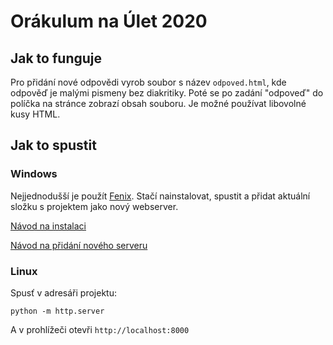# Orákulum na Úlet 2020

## Jak to funguje

Pro přidání nové odpovědi vyrob soubor s název `odpoved.html`, kde odpověď je
malými pismeny bez diakritiky. Poté se po zadání "odpoveď" do políčka na stránce
zobrazí obsah souboru. Je možné používat libovolné kusy HTML.

## Jak to spustit

### Windows

Nejjednodušší je použít [Fenix](https://fenixwebserver.com/). Stačí
nainstalovat, spustit a přidat aktuální složku s projektem jako nový webserver.

[Návod na instalaci](https://www.youtube.com/watch?v=I_RWep4Jtm4&list=PL6u9ibuk0pbM68hZONUq-vY39ByaXoJj-&index=1)

[Návod na přidání nového serveru](https://www.youtube.com/watch?v=liYneTTtYhM&list=PL6u9ibuk0pbM68hZONUq-vY39ByaXoJj-&index=2)

### Linux

Spusť v adresáři projektu:

```
python -m http.server
```

A v prohlížeči otevři `http://localhost:8000`